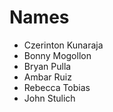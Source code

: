 # Names

* Czerinton Kunaraja
* Bonny Mogollon
* Bryan Pulla
* Ambar Ruiz
* Rebecca Tobias
* John Stulich
